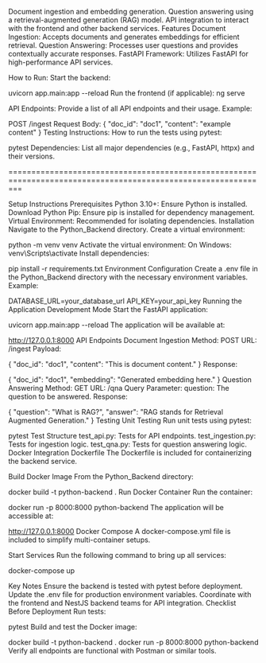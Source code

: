Document ingestion and embedding generation.
Question answering using a retrieval-augmented generation (RAG) model.
API integration to interact with the frontend and other backend services.
Features
Document Ingestion: Accepts documents and generates embeddings for efficient retrieval.
Question Answering: Processes user questions and provides contextually accurate responses.
FastAPI Framework: Utilizes FastAPI for high-performance API services.

How to Run:
Start the backend:

uvicorn app.main:app --reload
Run the frontend (if applicable):
ng serve

API Endpoints:
Provide a list of all API endpoints and their usage.
Example:

POST /ingest
Request Body:
{
    "doc_id": "doc1",
    "content": "example content"
}
Testing Instructions:
How to run the tests using pytest:

pytest
Dependencies:
List all major dependencies (e.g., FastAPI, httpx) and their versions.

===============================================================================================================

Setup Instructions
Prerequisites
Python 3.10+: Ensure Python is installed. Download Python
Pip: Ensure pip is installed for dependency management.
Virtual Environment: Recommended for isolating dependencies.
Installation
Navigate to the Python_Backend directory.
Create a virtual environment:

python -m venv venv
Activate the virtual environment:
On Windows:
venv\Scripts\activate
Install dependencies:

pip install -r requirements.txt
Environment Configuration
Create a .env file in the Python_Backend directory with the necessary environment variables. Example:

DATABASE_URL=your_database_url
API_KEY=your_api_key
Running the Application
Development Mode
Start the FastAPI application:

uvicorn app.main:app --reload
The application will be available at:

http://127.0.0.1:8000
API Endpoints
Document Ingestion
Method: POST
URL: /ingest
Payload:

{
  "doc_id": "doc1",
  "content": "This is document content."
}
Response:

{
  "doc_id": "doc1",
  "embedding": "Generated embedding here."
}
Question Answering
Method: GET
URL: /qna
Query Parameter:
question: The question to be answered.
Response:

{
  "question": "What is RAG?",
  "answer": "RAG stands for Retrieval Augmented Generation."
}
Testing
Unit Testing
Run unit tests using pytest:

pytest
Test Structure
test_api.py: Tests for API endpoints.
test_ingestion.py: Tests for ingestion logic.
test_qna.py: Tests for question answering logic.
Docker Integration
Dockerfile
The Dockerfile is included for containerizing the backend service.

Build Docker Image
From the Python_Backend directory:

docker build -t python-backend .
Run Docker Container
Run the container:


docker run -p 8000:8000 python-backend
The application will be accessible at:


http://127.0.0.1:8000
Docker Compose
A docker-compose.yml file is included to simplify multi-container setups.

Start Services
Run the following command to bring up all services:

docker-compose up

Key Notes
Ensure the backend is tested with pytest before deployment.
Update the .env file for production environment variables.
Coordinate with the frontend and NestJS backend teams for API integration.
Checklist Before Deployment
Run tests:

pytest
Build and test the Docker image:

docker build -t python-backend .
docker run -p 8000:8000 python-backend
Verify all endpoints are functional with Postman or similar tools.